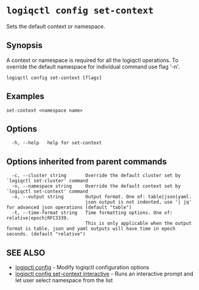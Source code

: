 # `logiqctl config set-context`

Sets the default context or namespace.

## Synopsis

A context or namespace is required for all the logiqctl operations. To override the default namespace for individual command use flag '-n'.

```text
logiqctl config set-context [flags]
```

## Examples

```text
set-context <namespace name>
```

## Options

```text
  -h, --help   help for set-context
```

## Options inherited from parent commands

```text
  -c, --cluster string       Override the default cluster set by `logiqctl set-cluster' command
  -n, --namespace string     Override the default context set by `logiqctl set-context' command
  -o, --output string        Output format. One of: table|json|yaml. 
                             json output is not indented, use '| jq' for advanced json operations (default "table")
  -t, --time-format string   Time formatting options. One of: relative|epoch|RFC3339. 
                             This is only applicable when the output format is table. json and yaml outputs will have time in epoch seconds. (default "relative")
```

## SEE ALSO

* [logiqctl config](/config/logiqctl_config)     - Modify logiqctl configuration options
* [logiqctl config set-context interactive](/config/logiqctl_config_set-context_interactive)     - Runs an interactive prompt and let user select namespace from the list

